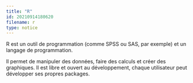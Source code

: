 ```yaml
---
title: "R"
id: 20210914180620
filename: r
type: notice
---
```


R est un outil de programmation (comme SPSS ou SAS, par exemple) et un langage de programmation.

Il permet de manipuler des données, faire des calculs et créer des graphiques. Il est libre et ouvert au développement, chaque utilisateur peut développer ses propres packages.

